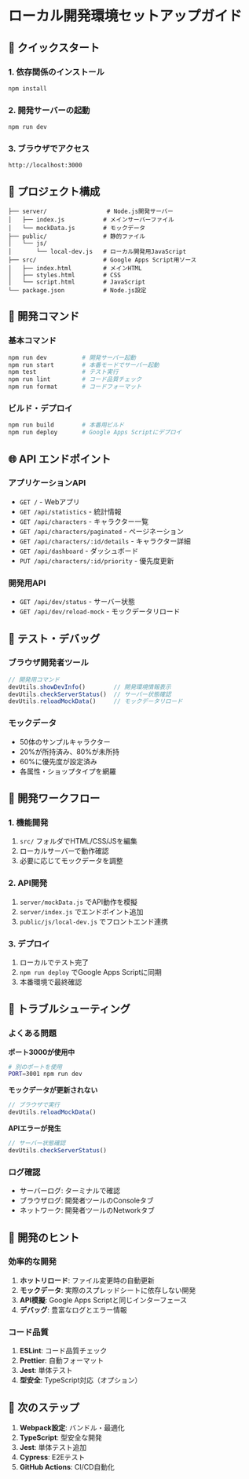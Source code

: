 # ローカル開発環境セットアップガイド

## 🚀 クイックスタート

### 1. 依存関係のインストール
```bash
npm install
```

### 2. 開発サーバーの起動
```bash
npm run dev
```

### 3. ブラウザでアクセス
```
http://localhost:3000
```

## 📁 プロジェクト構成

```
├── server/                 # Node.js開発サーバー
│   ├── index.js           # メインサーバーファイル
│   └── mockData.js        # モックデータ
├── public/                # 静的ファイル
│   └── js/
│       └── local-dev.js   # ローカル開発用JavaScript
├── src/                   # Google Apps Script用ソース
│   ├── index.html         # メインHTML
│   ├── styles.html        # CSS
│   └── script.html        # JavaScript
└── package.json           # Node.js設定
```

## 🔧 開発コマンド

### 基本コマンド
```bash
npm run dev          # 開発サーバー起動
npm run start        # 本番モードでサーバー起動
npm test             # テスト実行
npm run lint         # コード品質チェック
npm run format       # コードフォーマット
```

### ビルド・デプロイ
```bash
npm run build        # 本番用ビルド
npm run deploy       # Google Apps Scriptにデプロイ
```

## 🌐 API エンドポイント

### アプリケーションAPI
- `GET /` - Webアプリ
- `GET /api/statistics` - 統計情報
- `GET /api/characters` - キャラクター一覧
- `GET /api/characters/paginated` - ページネーション
- `GET /api/characters/:id/details` - キャラクター詳細
- `GET /api/dashboard` - ダッシュボード
- `PUT /api/characters/:id/priority` - 優先度更新

### 開発用API
- `GET /api/dev/status` - サーバー状態
- `GET /api/dev/reload-mock` - モックデータリロード

## 🧪 テスト・デバッグ

### ブラウザ開発者ツール
```javascript
// 開発用コマンド
devUtils.showDevInfo()        // 開発環境情報表示
devUtils.checkServerStatus()  // サーバー状態確認
devUtils.reloadMockData()     // モックデータリロード
```

### モックデータ
- 50体のサンプルキャラクター
- 20%が所持済み、80%が未所持
- 60%に優先度が設定済み
- 各属性・ショップタイプを網羅

## 🔄 開発ワークフロー

### 1. 機能開発
1. `src/` フォルダでHTML/CSS/JSを編集
2. ローカルサーバーで動作確認
3. 必要に応じてモックデータを調整

### 2. API開発
1. `server/mockData.js` でAPI動作を模擬
2. `server/index.js` でエンドポイント追加
3. `public/js/local-dev.js` でフロントエンド連携

### 3. デプロイ
1. ローカルでテスト完了
2. `npm run deploy` でGoogle Apps Scriptに同期
3. 本番環境で最終確認

## 🐛 トラブルシューティング

### よくある問題

**ポート3000が使用中**
```bash
# 別のポートを使用
PORT=3001 npm run dev
```

**モックデータが更新されない**
```javascript
// ブラウザで実行
devUtils.reloadMockData()
```

**APIエラーが発生**
```javascript
// サーバー状態確認
devUtils.checkServerStatus()
```

### ログ確認
- サーバーログ: ターミナルで確認
- ブラウザログ: 開発者ツールのConsoleタブ
- ネットワーク: 開発者ツールのNetworkタブ

## 📝 開発のヒント

### 効率的な開発
1. **ホットリロード**: ファイル変更時の自動更新
2. **モックデータ**: 実際のスプレッドシートに依存しない開発
3. **API模擬**: Google Apps Scriptと同じインターフェース
4. **デバッグ**: 豊富なログとエラー情報

### コード品質
1. **ESLint**: コード品質チェック
2. **Prettier**: 自動フォーマット
3. **Jest**: 単体テスト
4. **型安全**: TypeScript対応（オプション）

## 🚀 次のステップ

1. **Webpack設定**: バンドル・最適化
2. **TypeScript**: 型安全な開発
3. **Jest**: 単体テスト追加
4. **Cypress**: E2Eテスト
5. **GitHub Actions**: CI/CD自動化